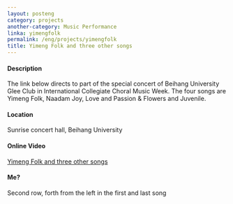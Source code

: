 ```yaml
---
layout: posteng
category: projects
another-category: Music Performance
linka: yimengfolk
permalink: /eng/projects/yimengfolk
title: Yimeng Folk and three other songs
---
```

#### Description
The link below directs to part of the special concert of Beihang University Glee Club in International Collegiate Choral Music Week. The four songs are Yimeng Folk, Naadam Joy, Love and Passion & Flowers and Juvenile.
#### Location
Sunrise concert hall, Beihang University
#### Online Video
[Yimeng Folk and three other songs](http://v.youku.com/v_show/id_XNDAyOTgwMDQw.html)
#### Me?
Second row, forth from the left in the first and last song
